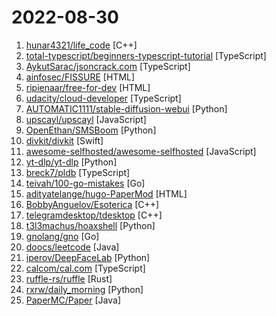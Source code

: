 # 2022-08-30

1. [hunar4321/life_code](https://github.com/hunar4321/life_code "A simple program to simulate attraction/reuplsion forces between many particles") [C++]
2. [total-typescript/beginners-typescript-tutorial](https://github.com/total-typescript/beginners-typescript-tutorial "An interactive TypeScript tutorial for beginners") [TypeScript]
3. [AykutSarac/jsoncrack.com](https://github.com/AykutSarac/jsoncrack.com "🔮 Seamlessly visualize your JSON data instantly into graphs; paste, import or fetch!") [TypeScript]
4. [ainfosec/FISSURE](https://github.com/ainfosec/FISSURE "The RF and reverse engineering framework for everyone") [HTML]
5. [ripienaar/free-for-dev](https://github.com/ripienaar/free-for-dev "A list of SaaS, PaaS and IaaS offerings that have free tiers of interest to devops and infradev") [HTML]
6. [udacity/cloud-developer](https://github.com/udacity/cloud-developer "content for Udacity's cloud developer nanodegree") [TypeScript]
7. [AUTOMATIC1111/stable-diffusion-webui](https://github.com/AUTOMATIC1111/stable-diffusion-webui "Stable Diffusion web UI") [Python]
8. [upscayl/upscayl](https://github.com/upscayl/upscayl "🆙 Upscayl - Free and Open Source AI Image Upscaler for Linux, MacOS and Windows built with Linux-First philosophy.") [JavaScript]
9. [OpenEthan/SMSBoom](https://github.com/OpenEthan/SMSBoom "短信轰炸/短信测压/ | 一个健壮免费的python短信轰炸程序，专门炸坏蛋蛋，百万接口，多线程全自动添加有效接口，支持异步协程百万并发，全免费的短信轰炸工具！！hongkonger开发全网首发！！") [Python]
10. [divkit/divkit](https://github.com/divkit/divkit "DivKit is an open source Server-Driven UI (SDUI) framework. SDUI is a an emerging technique that leverage the server to build the user interfaces of their mobile app") [Swift]
11. [awesome-selfhosted/awesome-selfhosted](https://github.com/awesome-selfhosted/awesome-selfhosted "A list of Free Software network services and web applications which can be hosted on your own servers") [JavaScript]
12. [yt-dlp/yt-dlp](https://github.com/yt-dlp/yt-dlp "A youtube-dl fork with additional features and fixes") [Python]
13. [breck7/pldb](https://github.com/breck7/pldb "PLDB: a Programming Language Database") [TypeScript]
14. [teivah/100-go-mistakes](https://github.com/teivah/100-go-mistakes "Source code and community space of 📖 100 Go Mistakes") [Go]
15. [adityatelange/hugo-PaperMod](https://github.com/adityatelange/hugo-PaperMod "A fast, clean, responsive Hugo theme.") [HTML]
16. [BobbyAnguelov/Esoterica](https://github.com/BobbyAnguelov/Esoterica "Esoterica Engine") [C++]
17. [telegramdesktop/tdesktop](https://github.com/telegramdesktop/tdesktop "Telegram Desktop messaging app") [C++]
18. [t3l3machus/hoaxshell](https://github.com/t3l3machus/hoaxshell "An unconventional Windows reverse shell, currently undetected by Microsoft Defender and various other AV solutions, solely based on http(s) traffic.") [Python]
19. [gnolang/gno](https://github.com/gnolang/gno "Gno language & gno.land chain") [Go]
20. [doocs/leetcode](https://github.com/doocs/leetcode "😏 LeetCode solutions in any programming language | 多种编程语言实现 LeetCode、《剑指 Offer（第 2 版）》、《程序员面试金典（第 6 版）》题解") [Java]
21. [iperov/DeepFaceLab](https://github.com/iperov/DeepFaceLab "DeepFaceLab is the leading software for creating deepfakes.") [Python]
22. [calcom/cal.com](https://github.com/calcom/cal.com "Scheduling infrastructure for absolutely everyone.") [TypeScript]
23. [ruffle-rs/ruffle](https://github.com/ruffle-rs/ruffle "A Flash Player emulator written in Rust") [Rust]
24. [rxrw/daily_morning](https://github.com/rxrw/daily_morning "给别人家的女朋友发早安") [Python]
25. [PaperMC/Paper](https://github.com/PaperMC/Paper "High performance Spigot fork that aims to fix gameplay and mechanics inconsistencies") [Java]
